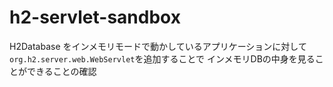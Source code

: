 # h2-servlet-sandbox

H2Database をインメモリモードで動かしているアプリケーションに対して
`org.h2.server.web.WebServlet`を追加することで インメモリDBの中身を見ることができることの確認
